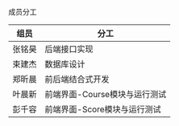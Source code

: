 成员分工

| 组员 | 分工 |
| --- | --- |
| 张铭昊 | 后端接口实现 |
| 束建杰 | 数据库设计 |
| 郑昕晨 | 前后端结合式开发 |
| 叶晨新 | 前端界面-Course模块与运行测试 |
| 彭千容 | 前端界面-Score模块与运行测试 |